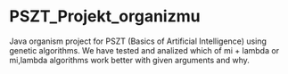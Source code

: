 # PSZT_Projekt_organizmu
Java organism project for PSZT (Basics of Artificial Intelligence) using genetic algorithms.
We have tested and analized which of mi + lambda or mi,lambda algorithms work better with given arguments and why.
